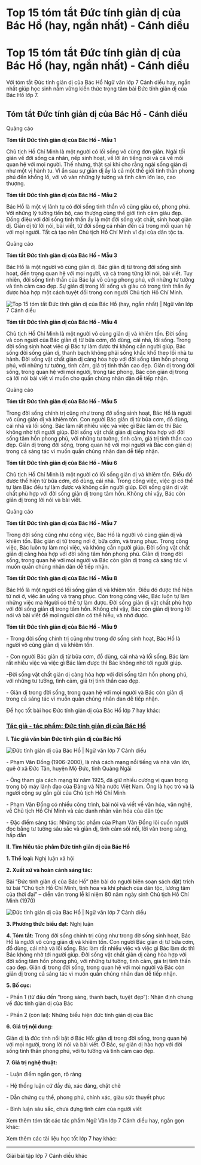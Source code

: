 # Top 15 tóm tắt Đức tính giản dị của Bác Hồ (hay, ngắn nhất) - Cánh diều

# Top 15 tóm tắt Đức tính giản dị của Bác Hồ (hay, ngắn nhất) - Cánh diều

Với tóm tắt Đức tính giản dị của Bác Hồ Ngữ văn lớp 7 Cánh diều hay, ngắn nhất giúp học sinh nắm vững kiến thức trọng tâm bài Đức tính giản dị của Bác Hồ lớp 7.

## Tóm tắt Đức tính giản dị của Bác Hồ - Cánh diều

Quảng cáo

**Tóm tắt Đức tính giản dị của Bác Hồ - Mẫu 1**

Chủ tịch Hồ Chí Minh là một người có lối sống vô cùng đơn giản. Ngài tối giản về đời sống cá nhân, nếp sinh hoạt, về lời ăn tiếng nói và cả về mối quan hệ với mọi người. Thế nhưng, thật sai khi cho rằng ngài sống giản dị như một vị hành tu. Vì ẩn sau sự giản dị ấy là cả một thế giới tinh thần phong phú đến khổng lồ, với vô vàn những lý tưởng và tình cảm lớn lao, cao thượng.

**Tóm tắt Đức tính giản dị của Bác Hồ - Mẫu 2**

Bác Hồ là một vị lãnh tụ có đời sống tinh thần vô cùng giàu có, phong phú. Với những lý tưởng tiến bộ, cao thượng cùng thế giới tình cảm giàu đẹp. Đồng điệu với đời sống tinh thần ấy là một đời sống vật chất, sinh hoạt giản dị. Giản dị từ lời nói, bài viết, từ đời sống cá nhân đến cả trong mối quan hệ với mọi người. Tất cả tạo nên Chủ tịch Hồ Chí Minh vĩ đại của dân tộc ta.

Quảng cáo

**Tóm tắt Đức tính giản dị của Bác Hồ - Mẫu 3**

Bác Hồ là một người vô cùng giản dị. Bác giản dị từ trong đời sống sinh hoạt, đến trong quan hệ với mọi người, và cả trong từng lời nói, bài viết. Tuy nhiên, đời sống tinh thần của Bác lại vô cùng phong phú, với những tư tưởng và tình cảm cao đẹp. Sự giản dị trong lối sống và giàu có trong tinh thần ấy được hòa hợp một cách tuyệt đối trong con người Chủ tịch Hồ Chí Minh.

![Top 15 tóm tắt Đức tính giản dị của Bác Hồ \(hay, ngắn nhất\) | Ngữ văn lớp 7 Cánh diều](https://vietjack.com/soan-van-lop-7-cd/images/tom-tat-duc-tinh-gian-di-cua-bac-ho.PNG)

**Tóm tắt Đức tính giản dị của Bác Hồ - Mẫu 4**

Chủ tịch Hồ Chí Minh là một người vô cùng giản dị và khiêm tốn. Đời sống và con người của Bác giản dị từ bữa cơm, đồ dùng, cái nhà, lối sống. Trong đời sống sinh hoạt việc gì Bác tự làm được thì không cần người giúp. Bác sống đời sống giản dị, thanh bạch không phải sống khắc khổ theo lối nhà tu hành. Đời sống vật chất giản dị càng hòa hợp với đời sống tâm hồn phong phú, với những tư tưởng, tình cảm, giá trị tinh thần cao đẹp. Giản dị trong đời sống, trong quan hệ với mọi người, trong tác phong, Bác còn giản dị trong cả lời nói bài viết vì muốn cho quần chúng nhân dân dễ tiếp nhận.

Quảng cáo

**Tóm tắt Đức tính giản dị của Bác Hồ - Mẫu 5**

Trong đời sống chính trị cũng như trong đờ sống sinh hoạt, Bác Hồ là người vô cùng giản dị và khiêm tốn. Con người Bác giản dị từ bữa cơm, đồ dùng, cái nhà và lối sống. Bác làm rất nhiều việc và việc gì Bác làm dc thì Bác không nhờ tới người giúp. Đời sống vật chất giản dị càng hòa hợp với đời sống tâm hồn phong phú, với những tư tưởng, tình cảm, giá trị tinh thần cao đẹp. Giản dị trong đời sống, trong quan hệ với mọi người và Bác còn giản dị trong cả sáng tác vì muốn quần chúng nhân dan dễ tiếp nhận.

**Tóm tắt Đức tính giản dị của Bác Hồ - Mẫu 6**

Chủ tịch Hồ Chí Minh là một người có lối sống giản dị và khiêm tốn. Điều đó được thể hiện từ bữa cơm, đồ dùng, cái nhà. Trong công việc, việc gì có thể tự làm Bác đều tự làm được và không cần người giúp. Đời sống giản dị vật chất phù hợp với đời sống giản dị trong tâm hồn. Không chỉ vậy, Bác còn giản dị trong lời nói và bài viết.

Quảng cáo

**Tóm tắt Đức tính giản dị của Bác Hồ - Mẫu 7**

Trong đời sống cũng như công việc, Bác Hồ là người vô cùng giản dị và khiêm tốn. Bác giản dị từ trong nơi ở, bữa cơm, và trang phục. Trong công việc, Bác luôn tự làm mọi việc, và không cần người giúp. Đời sống vật chất giản dị càng hòa hợp với đời sống tâm hồn phong phú. Giản dị trong đời sống, trong quan hệ với mọi người và Bác còn giản dị trong cả sáng tác vì muốn quần chúng nhân dân dễ tiếp nhận.

**Tóm tắt Đức tính giản dị của Bác Hồ - Mẫu 8**

Bác Hồ là một người có lối sống giản dị và khiêm tốn. Điều đó được thể hiện từ nơi ở, việc ăn uống và trang phục. Còn trong công việc, Bác luôn tự làm những việc mà Người có thể tự làm được. Đời sống giản dị vật chất phù hợp với đời sống giản dị trong tâm hồn. Không chỉ vậy, Bác còn giản dị trong lời nói và bài viết để mọi người dân có thể hiểu, và nhớ được.

**Tóm tắt Đức tính giản dị của Bác Hồ - Mẫu 9**

\- Trong đời sống chính trị cũng như trong đờ sống sinh hoạt, Bác Hồ là người vô cùng giản dị và khiêm tốn.

\- Con người Bác giản dị từ bữa cơm, đồ dùng, cái nhà và lối sống. Bác làm rất nhiều việc và việc gì Bác làm được thì Bác không nhờ tới người giúp.

-Đời sống vật chất giản dị càng hòa hợp với đời sống tâm hồn phong phú, với những tư tưởng, tình cảm, giá trị tinh thần cao đẹp.

\- Giản dị trong đời sống, trong quan hệ với mọi người và Bác còn giản dị trong cả sáng tác vì muốn quần chúng nhân dan dễ tiếp nhận.

Để học tốt bài học Đức tính giản dị của Bác Hồ lớp 7 hay khác:

### [**Tác giả - tác phẩm: Đức tính giản dị của Bác Hồ**](https://vietjack.com/soan-van-lop-7-cd/tac-gia-tac-pham-duc-tinh-gian-di-cua-bac-ho.jsp)

**I. Tác giả văn bản Đức tính giản dị của Bác Hồ**

![Đức tính giản dị của Bác Hồ | Ngữ văn lớp 7 Cánh diều](https://vietjack.com/soan-van-lop-7-cd/images/tac-gia-tac-pham-duc-tinh-gian-di-cua-bac-ho.PNG)

\- Phạm Văn Đồng (1906-2000), là nhà cách mạng nổi tiếng và nhà văn lớn, quê ở xã Đức Tân, huyện Mộ Đức, tỉnh Quảng Ngãi 

\- Ông tham gia cách mạng từ năm 1925, đã giữ nhiều cương vị quan trọng trong bộ máy lãnh đạo của Đảng và Nhà nước Việt Nam. Ông là học trò và là người cộng sự gần gũi của Chủ tịch Hồ Chí Minh 

\- Phạm Văn Đồng có nhiều công trình, bài nói và viết về văn hóa, văn nghệ, về Chủ tịch Hồ Chí Minh và các danh nhân văn hóa của dân tộc 

\- Đặc điểm sáng tác: Những tác phẩm của Phạm Văn Đồng lôi cuốn người đọc bằng tư tưởng sâu sắc và giản dị, tình cảm sôi nổi, lời văn trong sáng, hấp dẫn 

**II. Tìm hiểu tác phẩm Đức tính giản dị của Bác Hồ**

**1\. Thể loại:** Nghị luận xã hội 

**2\. Xuất xứ và hoàn cảnh sáng tác:**

Bài “Đức tính giản dị của Bác Hồ” (tên bài do người biên soạn sách đặt) trích từ bài “Chủ tịch Hồ Chí Minh, tinh hoa và khí phách của dân tộc, lương tâm của thời đại” – diễn văn trong lễ kỉ niệm 80 năm ngày sinh Chủ tịch Hồ Chí Minh (1970) 

![Đức tính giản dị của Bác Hồ | Ngữ văn lớp 7 Cánh diều](https://vietjack.com/soan-van-lop-7-cd/images/tac-gia-tac-pham-duc-tinh-gian-di-cua-bac-ho-111.PNG)

**3\. Phương thức biểu đạt:** Nghị luận 

**4\. Tóm tắt:** Trong đời sống chính trị cũng như trong đờ sống sinh hoạt, Bác Hồ là người vô cùng giản dị và khiêm tốn. Con người Bác giản dị từ bữa cơm, đồ dùng, cái nhà và lối sống. Bác làm rất nhiều việc và việc gì Bác làm dc thì Bác không nhờ tới người giúp. Đời sống vật chất giản dị càng hòa hợp với đời sống tâm hồn phong phú, với những tư tưởng, tình cảm, giá trị tinh thần cao đẹp. Giản dị trong đời sống, trong quan hệ với mọi người và Bác còn giản dị trong cả sáng tác vì muốn quần chúng nhân dan dễ tiếp nhận. 

**5\. Bố cục:**

\- Phần 1 (từ đầu đến “trong sáng, thanh bạch, tuyệt đẹp”): Nhận định chung về đức tính giản dị của Bác 

\- Phần 2 (còn lại): Những biểu hiện đức tính giản dị của Bác 

**6\. Giá trị nội dung:**

Giản dị là đức tính nổi bật ở Bác Hồ: giản dị trong đời sống, trong quan hệ với mọi người, trong lời nói và bài viết. Ở Bác, sự giản dị hào hợp với đời sống tinh thần phong phú, với tu tưởng và tình cảm cao đẹp. 

**7\. Giá trị nghệ thuật:**

\- Luận điểm ngắn gọn, rõ ràng 

\- Hệ thống luận cứ đầy đủ, xác đáng, chặt chẽ 

\- Dẫn chứng cụ thể, phong phú, chính xác, giàu sức thuyết phục 

\- Bình luận sâu sắc, chưa đựng tình cảm của người viết 

Xem thêm tóm tắt các tác phẩm Ngữ Văn lớp 7 Cánh diều hay, ngắn gọn khác:

Xem thêm các tài liệu học tốt lớp 7 hay khác:

* * *

Giải bài tập lớp 7 Cánh diều khác
